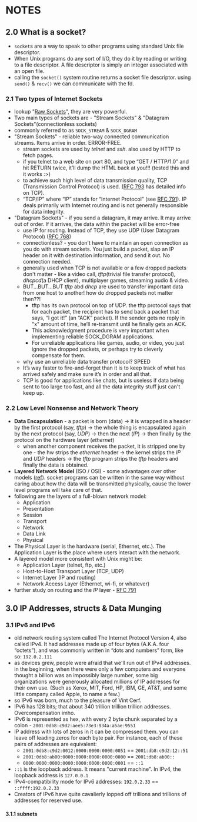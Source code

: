 # NOTES

## 2.0 What is a socket?

- `socket`s are a way to speak to other programs using standard Unix file descriptor.
- When Unix programs do any sort of I/O, they do it by reading or writing to a file descriptor. A file descriptor is simply an integer associated with an open file.
- calling the `socket()` system routine returns a socket file descriptor. using `send()` & `recv()` we can communicate with the fd.

### 2.1 Two types of Internet Sockets

- lookup "[Raw Sockets](https://www.man7.org/linux/man-pages/man7/raw.7.html)", they are very powerful.
- Two main types of sockets are - "Stream Sockets" & "Datagram Sockets"(connectionless sockets)
- commonly referred to as `SOCK_STREAM` & `SOCK_DGRAM`
- "Stream Sockets" - reliable two-way connected communication streams. Items arrive in order. ERROR-FREE.
    - stream sockets are used by *telnet* and *ssh*. also used by HTTP to fetch pages. 
    - if you telnet to a web site on port 80, and type “GET / HTTP/1.0” and hit RETURN twice, it’ll dump the HTML back at you!!! (tested this and it works :>)
    - to achieve such high level of data transmission quality, TCP (Transmission Control Protocol) is used. ([RFC 793](https://datatracker.ietf.org/doc/html/rfc793) has detailed info on TCP).
    - “TCP/IP” where “IP” stands for “Internet Protocol” (see [RFC 791](https://datatracker.ietf.org/doc/html/rfc791)). IP deals primarily with Internet routing and is not generally responsible for data integrity.
- "Datagram Sockets" -  if you send a datagram, it may arrive. It may arrive out of order. If it arrives, the data within the packet will be error-free
    - use IP for routing. Instead of TCP, they use UDP (User Datagram Protocol) ([RFC 768](https://datatracker.ietf.org/doc/html/rfc768))
    - connectionless? -  you don’t have to maintain an open connection as you do with stream sockets. You just build a packet, slap an IP header on it with destination information, and send it out. No connection needed.
    - generally used when TCP is not available or a few dropped packets don't matter - like a video call, *tftp*(trivial file transfer protocol), *dhcpcd*(a DHCP client), multiplayer games, streaming audio & video.
    - BUT...BUT...BUT *tftp* abd *dhcp* are used to transfer important data from one host to another! how do dropped packets not matter then??!
        - tftp has its own protocol on top of UDP. the tftp protocol says that for each packet, the recipient has to send back a packet that says, “I got it!” (an “ACK” packet). If the sender gets no reply in "x" amount of time, he’ll re-transmit until he finally gets an ACK. 
        - This acknowledgment procedure is very important when implementing reliable SOCK_DGRAM applications.
        - For unreliable applications like games, audio, or video, you just ignore the dropped packets, or perhaps try to cleverly compensate for them.
    - why use an unreliable data transfer protocol? SPEED
    -  It’s way faster to fire-and-forget than it is to keep track of what has arrived safely and make sure it’s in order and all that.
    - TCP is good for applications like chats, but is useless if data being sent to too large too fast, and all the data integrity stuff just can't keep up.

### 2.2 Low Level Nonsense and Network Theory

- **Data Encapsulation** - a packet is born (data) -> it is wrapped in a header by the first protocol (say, *tftp*) -> the whole thing is encapsulated again by the next protocol (say, *UDP*) -> then the next (*IP*) -> then finally by the protocol on the hardware layer (*ethernet*)
    - when another component receives the packet, it is stripped one by one - the hw strips the *ethernet* header -> the kernel strips the *IP* and *UDP* headers -> the *tftp* program strips the *tftp* headers and finally the data is obtained.
- **Layered Network Model** (ISO / OSI) - some advantages over other models ([ref](https://utsa.pressbooks.pub/networking/chapter/overview-of-network-models/)). socket programs can be written in the same way without caring about how the data will be transmitted physically, cause the lower level programs will take care of that.
- following are the layers of a full-blown network model:
    - Application
    - Presentation
    - Session
    - Transport
    - Network
    - Data Link
    - Physical
- The Physical Layer is the hardware (serial, Ethernet, etc.). The Application Layer is the place where users interact with the network.
- A layered model more consistent with Unix might be:
    - Application Layer (telnet, ftp, etc.)
    - Host-to-Host Transport Layer (TCP, UDP)
    - Internet Layer (IP and routing)
    - Network Access Layer (Ethernet, wi-fi, or whatever)
- further study on routing and the *IP* layer - [RFC 791](https://datatracker.ietf.org/doc/html/rfc791)

## 3.0 IP Addresses, structs & Data Munging

### 3.1 IPv6 and IPv6

- old network routing system called The Internet Protocol Version 4, also called IPv4. It had addresses made up of four bytes (A.K.A. four “octets”), and was commonly written in “dots and numbers” form, like so: `192.0.2.111`
- as devices grew, people were afraid that we'll run out of IPv4 addresses. in the beginning, when there were only a few computers and everyone thought a billion was an impossibly large number, some big organizations were generously allocated millions of IP addresses for their own use. (Such as Xerox, MIT, Ford, HP, IBM, GE, AT&T, and some little company called Apple, to name a few.)
- so IPv6 was born, much to the pleasure of Vint Cerf.
- IPv6 has 128 bits; that about  340 trillion trillion trillion addresses. Overcompensation imho.
- IPv6 is represented as hex, with every 2 byte chunk separated by a colon - `2001:0db8:c9d2:aee5:73e3:934a:a5ae:9551`
- IP address with lots of zeros in it can be compressed them. you can leave off leading zeros for each byte pair. For instance, each of these pairs of addresses are equivalent:
    - `2001:0db8:c9d2:0012:0000:0000:0000:0051` == `2001:db8:c9d2:12::51`
    - `2001:0db8:ab00:0000:0000:0000:0000:0000` == `2001:db8:ab00::`
    - `0000:0000:0000:0000:0000:0000:0000:0001` == `::1`
- `::1` is the loopback address. It means "current machine". In IPv4, the loopback address is `127.0.0.1`
-  IPv4-compatibility mode for IPv6 addresses: `192.0.2.33` == `::ffff:192.0.2.33`
-  Creators of IPv6 have quite cavalierly lopped off trillions and trillions of addresses for reserved use.

#### 3.1.1 subnets
